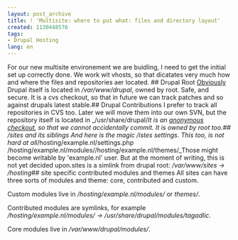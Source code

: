 ```yaml
---
layout: post_archive
title: ! 'Multisite: where to put what: files and directory layout'
created: 1130448576
tags:
- Drupal Hosting
lang: en
---
```

For our new multisite environement we are buidling, I need to get the initial set up correctly done. We work wit vhosts, so that dicatates very much how and where the files and repositories aer located. <!--break-->## Drupal Root
[Obviously](http://debian.org) Drupal itself is located in _/var/www/drupal_, owned by root. Safe, and secure. It is a cvs checkout, so that in future we can track patches and so against drupals latest stable.## Drupal Contributions
I prefer to track all repositories in CVS too. Later we will move them into our own SVN, but the repository itself is located in _/usr/share/drupal/_It is an [anonymous checkout](http://drupal.org/node/321), so that we cannot accidentally commit. It is owned by root too.## /sites and its siblings
And here is the magic /istes settings. This too, is not hard at all_/hosting/example.nl/settings.php /hosting/example.nl/modules//hosting/example.nl/themes/_Those might become writable by 'example.nl' user. But at the moment of writing, this is not yet decided upon.sites is a simlink from drupal root: _/var/www/sites -> /hosting_## site specific contributed modules and themes
All sites can have three sorts of modules and theme: core, contributed and custom.

Custom modules live in _/hosting/example.nl/modules/_ or _themes/_.

Contributed modules are symlinks, for example _/hosting/example.nl/modules/ -> /usr/share/drupal/modules/tagadlic_.

Core modules live in _/var/www/drupal/modules/_.
